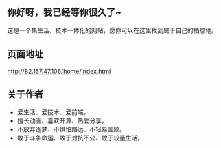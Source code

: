 ## 你好呀，我已经等你很久了~
这是一个集生活、技术一体化的网站，愿你可以在这里找到属于自己的栖息地。

## 页面地址
http://82.157.47.106/home/index.html

## 关于作者
- 爱生活、爱技术、爱前端。
- 擅长动画、喜欢开源、热爱分享。
- 不放弃逐梦、不惧怕路远、不轻易言败。
- 敢于斗争命运、敢于对抗不公、敢于较量生活。
